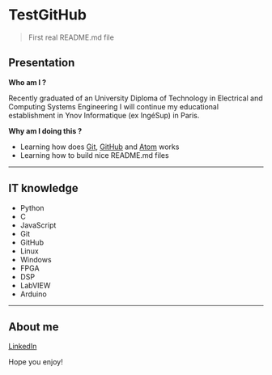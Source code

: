 # TestGitHub

> First real README.md file

## Presentation

**Who am I ?**

Recently graduated of an University Diploma of Technology in Electrical and Computing Systems Engineering I will continue my educational establishment in Ynov Informatique (ex IngéSup) in Paris.

**Why am I doing this ?**

- Learning how does <a href="https://git-scm.com/" target="_blank">Git</a>, <a href="https://github.com/" target="_blank">GitHub</a> and <a href="https://atom.io/" target="_blank">Atom</a> works
- Learning how to build nice README.md files

---

## IT knowledge

- Python
- C
- JavaScript
- Git
- GitHub
- Linux
- Windows
- FPGA
- DSP
- LabVIEW
- Arduino

---

## About me

<a href="https://linkedin.com/in/aberna/" target="_blank">LinkedIn</a>


Hope you enjoy!
